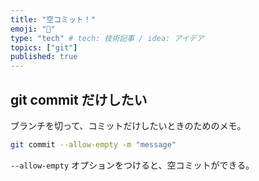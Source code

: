 ```yaml
---
title: "空コミット！"
emoji: "📌"
type: "tech" # tech: 技術記事 / idea: アイデア
topics: ["git"]
published: true
---
```


## git commit だけしたい

ブランチを切って、コミットだけしたいときのためのメモ。

```bash
git commit --allow-empty -m "message"
```

`--allow-empty` オプションをつけると、空コミットができる。
